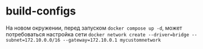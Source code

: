 # build-configs

На новом окружении, перед запуском `docker compose up -d`, может потребоваться настройка сети 
`docker network create --driver=bridge --subnet=172.10.0.0/16 --gateway=172.10.0.1 mycustomnetwork`
